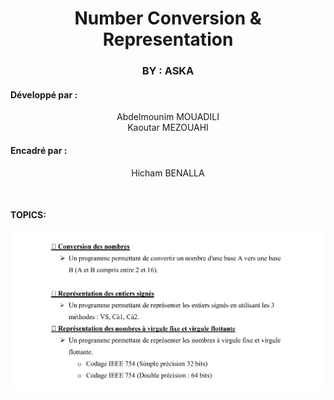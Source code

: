 <h1 align="center">Number Conversion & Representation</h1>
<h3 align="center">BY : ASKA</h3>
<h4>Développé par :</h4><p align="center">Abdelmounim MOUADILI</br>  Kaoutar MEZOUAHI  </p>
<h4>Encadré par :</h4><p align="center">Hicham BENALLA</p>
<p></br></p>
<h4>TOPICS:</h4>
<img src="Project.jpg" alt="topics">
